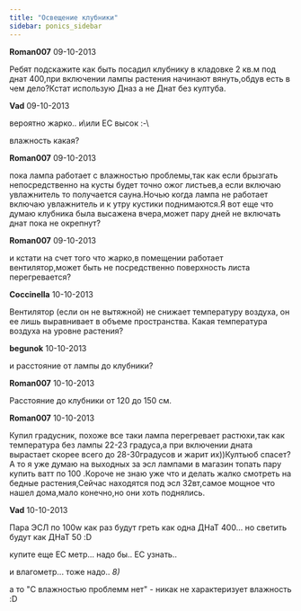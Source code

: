 ```yaml
---
title: "Освещение клубники"
sidebar: ponics_sidebar
---
```


**Roman007** 09-10-2013

Ребят подскажите как быть посадил клубнику в кладовке 2 кв.м под днат 400,при включении лампы растения начинают вянуть,обдув есть в чем дело?Кстат использую Дназ а не Днат без култуба.


**Vad** 09-10-2013

вероятно жарко.. и\или EC высок :-\

влажность какая?


**Roman007** 09-10-2013

пока лампа работает с влажностью проблемы,так как если брызгать непосредственно на кусты будет точно ожог листьев,а если включаю увлажнитель то получается сауна.Ночью когда лампа не работает включаю увлажнитель и к утру кустики поднимаются.Я вот еще что думаю клубника была высажена вчера,может пару дней не включать днат пока не окрепнут?


**Roman007** 09-10-2013

и кстати на счет того что жарко,в помещении работает вентилятор,может быть не посредственно поверхность листа перегревается?


**Coccinella** 10-10-2013

Вентилятор (если он не вытяжной) не снижает температуру воздуха, он ее лишь выравнивает в объеме пространства. Какая температура воздуха на уровне растения?


**begunok** 10-10-2013

и расстояние от лампы до клубники?


**Roman007** 10-10-2013

Расстояние до клубники от 120 до 150 см.


**Roman007** 10-10-2013

Купил градусник, похоже все таки лампа перегревает растюхи,так как температура без лампы 22-23 градуса,а при включении дната вырастает скорее всего до 28-30градусов и жарит их))Култьюб спасет?А то я уже думаю на выходных за эсл лампами в магазин топать пару купить ватт по 100 .Короче не знаю уже что и делать жалко смотреть на бедные растения,Сейчас находятся под эсл 32вт,самое мощное что нашел дома,мало конечно,но они хоть поднялись.


**Vad** 10-10-2013

Пара ЭСЛ по 100w как раз будут греть как одна ДНаТ 400... но светить будут как ДНаТ 50 :D

купите еще EC метр... надо бы.. ЕС узнать..

и влагометр... тоже надо.. *8)*

а то "C влажностью проблемм нет" - никак не характеризует влажность :D


